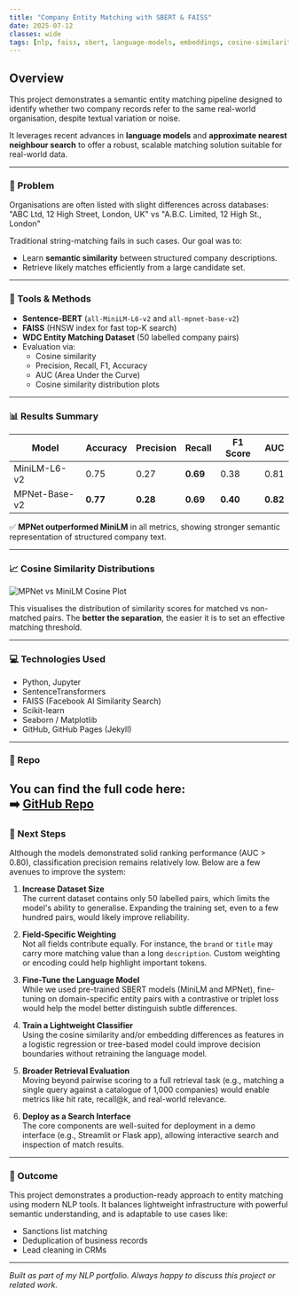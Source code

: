 ```yaml
---
title: "Company Entity Matching with SBERT & FAISS"
date: 2025-07-12
classes: wide
tags: [nlp, faiss, sbert, language-models, embeddings, cosine-similarity, entity-matching]
---
```

## Overview

This project demonstrates a semantic entity matching pipeline designed to identify whether two company records refer to the same real-world organisation, despite textual variation or noise.

It leverages recent advances in **language models** and **approximate nearest neighbour search** to offer a robust, scalable matching solution suitable for real-world data.

---

### 🧠 Problem

Organisations are often listed with slight differences across databases:
"ABC Ltd, 12 High Street, London, UK"
vs
"A.B.C. Limited, 12 High St., London"


Traditional string-matching fails in such cases. Our goal was to:

- Learn **semantic similarity** between structured company descriptions.
- Retrieve likely matches efficiently from a large candidate set.

---

### 🔧 Tools & Methods

- **Sentence-BERT** (`all-MiniLM-L6-v2` and `all-mpnet-base-v2`)
- **FAISS** (HNSW index for fast top-K search)
- **WDC Entity Matching Dataset** (50 labelled company pairs)
- Evaluation via:
  - Cosine similarity
  - Precision, Recall, F1, Accuracy
  - AUC (Area Under the Curve)
  - Cosine similarity distribution plots

---

### 📊 Results Summary

| Model             | Accuracy | Precision | Recall | F1 Score | AUC   |
|------------------|----------|-----------|--------|----------|--------|
| MiniLM-L6-v2      | 0.75     | 0.27      | **0.69**   | 0.38     | 0.81   |
| MPNet-Base-v2     | **0.77** | **0.28**  | **0.69** | **0.40** | **0.82** |

✅ **MPNet outperformed MiniLM** in all metrics, showing stronger semantic representation of structured company text.

---

### 📈 Cosine Similarity Distributions

![MPNet vs MiniLM Cosine Plot](/assets/images/nlp-company-matching/cosine_distribution.png)

This visualises the distribution of similarity scores for matched vs non-matched pairs. The **better the separation**, the easier it is to set an effective matching threshold.

---

### 💻 Technologies Used

- Python, Jupyter
- SentenceTransformers
- FAISS (Facebook AI Similarity Search)
- Scikit-learn
- Seaborn / Matplotlib
- GitHub, GitHub Pages (Jekyll)

---

### 📂 Repo

You can find the full code here:  
➡️ [GitHub Repo](https://github.com/kgiannako/nlp-company-matching)
---

### 🔄 Next Steps

Although the models demonstrated solid ranking performance (AUC > 0.80), classification precision remains relatively low. Below are a few avenues to improve the system:

1. **Increase Dataset Size**  
   The current dataset contains only 50 labelled pairs, which limits the model's ability to generalise. Expanding the training set, even to a few hundred pairs, would likely improve reliability.

2. **Field-Specific Weighting**  
   Not all fields contribute equally. For instance, the `brand` or `title` may carry more matching value than a long `description`. Custom weighting or encoding could help highlight important tokens.

3. **Fine-Tune the Language Model**  
   While we used pre-trained SBERT models (MiniLM and MPNet), fine-tuning on domain-specific entity pairs with a contrastive or triplet loss would help the model better distinguish subtle differences.

4. **Train a Lightweight Classifier**  
   Using the cosine similarity and/or embedding differences as features in a logistic regression or tree-based model could improve decision boundaries without retraining the language model.

5. **Broader Retrieval Evaluation**  
   Moving beyond pairwise scoring to a full retrieval task (e.g., matching a single query against a catalogue of 1,000 companies) would enable metrics like hit rate, recall@k, and real-world relevance.

6. **Deploy as a Search Interface**  
   The core components are well-suited for deployment in a demo interface (e.g., Streamlit or Flask app), allowing interactive search and inspection of match results.

---

### 🏁 Outcome

This project demonstrates a production-ready approach to entity matching using modern NLP tools. It balances lightweight infrastructure with powerful semantic understanding, and is adaptable to use cases like:

- Sanctions list matching
- Deduplication of business records
- Lead cleaning in CRMs

---

*Built as part of my NLP portfolio. Always happy to discuss this project or related work.*
